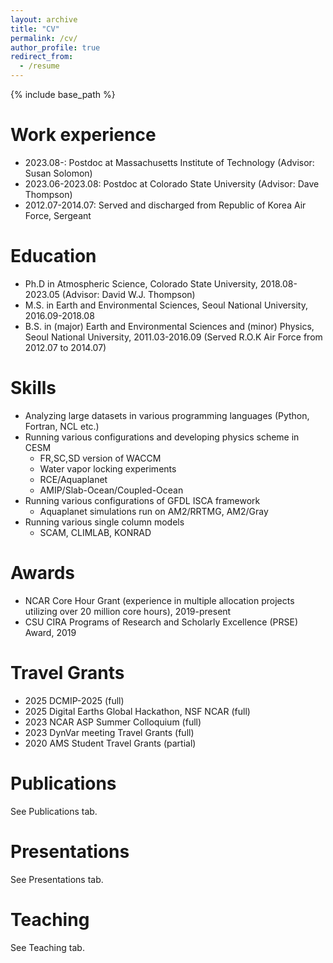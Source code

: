 ```yaml
---
layout: archive
title: "CV"
permalink: /cv/
author_profile: true
redirect_from:
  - /resume
---
```


{% include base_path %}

Work experience
======
* 2023.08-: Postdoc at Massachusetts Institute of Technology (Advisor: Susan Solomon)
* 2023.06-2023.08: Postdoc at Colorado State University (Advisor: Dave Thompson)
* 2012.07-2014.07: Served and discharged from Republic of Korea Air Force, Sergeant

Education
======
* Ph.D in Atmospheric Science, Colorado State University, 2018.08-2023.05 (Advisor: David W.J. Thompson)
* M.S. in Earth and Environmental Sciences, Seoul National University, 2016.09-2018.08
* B.S. in (major) Earth and Environmental Sciences and (minor) Physics, Seoul National University, 2011.03-2016.09 (Served R.O.K Air Force from 2012.07 to 2014.07)
  
Skills
======
* Analyzing large datasets in various programming languages (Python, Fortran, NCL etc.)
* Running various configurations and developing physics scheme in CESM
  * FR,SC,SD version of WACCM
  * Water vapor locking experiments 
  * RCE/Aquaplanet
  * AMIP/Slab-Ocean/Coupled-Ocean
* Running various configurations of GFDL ISCA framework
  * Aquaplanet simulations run on AM2/RRTMG, AM2/Gray
* Running various single column models
  * SCAM, CLIMLAB, KONRAD

Awards
======
* NCAR Core Hour Grant (experience in multiple allocation projects utilizing over 20 million core hours), 2019-present
* CSU CIRA Programs of Research and Scholarly Excellence (PRSE) Award, 2019

Travel Grants
======
* 2025 DCMIP-2025 (full)
* 2025 Digital Earths Global Hackathon, NSF NCAR (full)
* 2023 NCAR ASP Summer Colloquium (full)
* 2023 DynVar meeting Travel Grants (full)
* 2020 AMS Student Travel Grants (partial)                                             

Publications
======
See Publications tab.
  
Presentations
======
See Presentations tab.
  
Teaching
======
See Teaching tab.
 
